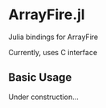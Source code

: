 # ArrayFire.jl

Julia bindings for ArrayFire

Currently, uses C interface

## Basic Usage
Under construction...
```julia
```
